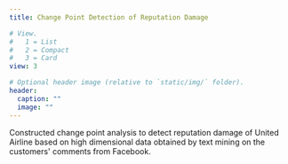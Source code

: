 ```yaml
---
title: Change Point Detection of Reputation Damage

# View.
#   1 = List
#   2 = Compact
#   3 = Card
view: 3

# Optional header image (relative to `static/img/` folder).
header:
  caption: ""
  image: ""
---
```


Constructed change point analysis to detect reputation damage of United Airline based on high dimensional data obtained by text mining on the customers' comments from Facebook.